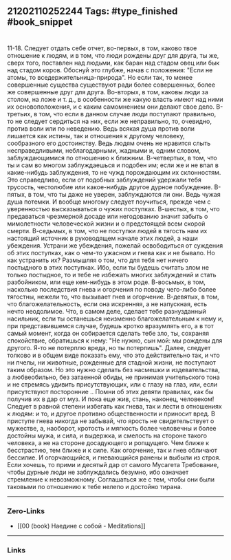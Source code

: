 21202110252244
Tags: #type_finished #book_snippet 
---
# 

 11-18. Следует отдать себе отчет, во-первых, в том, каково твое отношение к людям, и в том, что люди рождены друг для друга, ты же, сверх того, поставлен над людьми, как баран над стадом овец или бык над стадом коров. Обоснуй это глубже, начав с положения: "Если не атомы, то вседержительница-природа". Но если так, то менее совершенные существа существуют ради более совершенных, более же совершенные друг для друга. Во-вторых,  в том, каковы люди за столом, на ложе и т. д., в особенности же какую власть имеют над ними их основоположения, и с каким самомнением они делают свое дело. В-третьих,  в том, что если в данном случае люди поступают правильно, то не следует сердиться на них, если же неправильно, то, очевидно, против воли или по неведению. Ведь всякая душа против воли лишается как истины, так и отношения к другому человеку, сообразного его достоинству. Ведь людям очень не нравится слыть несправедливыми, неблагодарными, жадными и, одним словом, заблуждающимися по отношению к ближним. В-четвертых,  в том, что ты и сам во многом заблуждаешься и подобен им; если же и не впал в какие-нибудь заблуждения, то не чужд порождающим их склонностям. Это справедливо, если от подобных заблуждений удержали тебя трусость, честолюбие или какое-нибудь другое дурное побуждение. В-пятых,  в том, что ты даже не уверен, заблуждаются ли они. Ведь чужая душа  потемки. И вообще многому следует поучиться, прежде чем с уверенностью высказываться о чужих поступках. В-шестых,  в том, что предаваться чрезмерной досаде или негодованию значит забыть о мимолетности человеческой жизни и о предстоящей всем скорой смерти. В-седьмых,  в том, что не поступки людей в тягость нам  их настоящий источник в руководящем начале этих людей,  а наши убеждения. Устрани же убеждения, пожелай освободиться от суждения об этих поступках, как о чем-то ужасном  и гнева как и не бывало. Но как устранить их? Размышляя о том, что для тебя нет ничего постыдного в этих поступках. Ибо, если ты будешь считать злом не только постыдное, то и тебе не избежать многих заблуждений и стать разбойником, или еще кем-нибудь в этом роде. В-восьмых,  в том, насколько последствия гнева и огорчения по поводу чего-либо более тягостны, нежели то, что вызывает гнев и огорчение. В-девятых,  в том, что благожелательность, если она искренняя, а не напускная, есть нечто неодолимое. Что, в самом деле, сделает тебе разнузданный насильник, если ты останешься неизменно благожелательным к нему и, при представившемся случае, будешь кротко вразумлять его, а в тот самый момент, когда он собирается сделать тебе зло, ты, сохраняя спокойствие, обратишься к нему: "Не нужно, сын мой: мы рождены для другого. Я-то не потерплю вреда, но ты потерпишь". Далее, следует толково и в общем виде показать ему, что это действительно так, и что ни пчелы, ни животные, рожденные для стадной жизни, не поступают таким образом. Но это нужно сделать без насмешки и издевательства, а любвеобильно, без затаенной обиды, не принимая учительского тона и не стремясь удивить присутствующих, или с глазу на глаз, или, если присутствуют посторонние .. Помни об этих девяти правилах, как бы получив их в дар от муз. И пока еще жив, стань, наконец, человеком! Следует в равной степени избегать как гнева, так и лести в отношениях к людям: и то, и другое противно общественности и приносит вред. В приступе гнева никогда не забывай, что ярость не свидетельствует о мужестве, а, наоборот, кротость и мягкость более человечны и более достойны мужа, и сила, и выдержка, и смелость на стороне такого человека, а не на стороне досадующего и ропщущего. Чем ближе к бесстрастию, тем ближе и к силе. Как огорчение, так и гнев обличают бессилие. И огорчающийся, и гневающийся  ранены и выбыли из строя. Если хочешь, то прими и десятый дар от самого Мусагета  Требование, чтобы дурные люди не заблуждались  безумно, ибо означает стремление к невозможному. Соглашаться же с тем, чтобы они были таковыми по отношению к тебе  нелепо и достойно тирана. 

---
### Zero-Links
 - [[00 (book) Наедине с собой - Meditations]]
---
### Links
